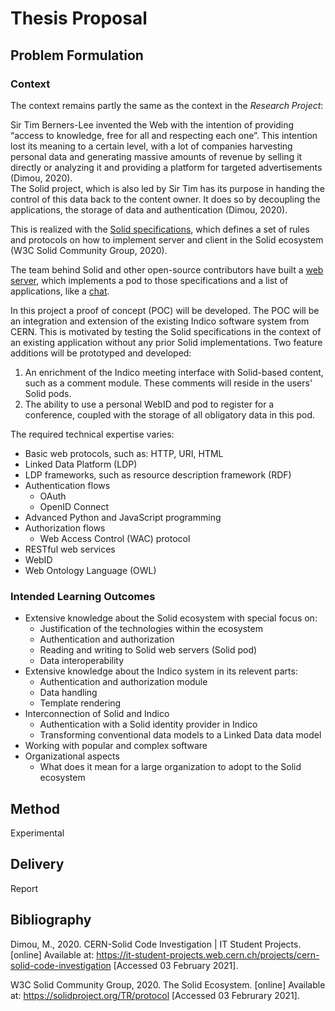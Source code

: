 # Thesis Proposal

## Problem Formulation

### Context

The context remains partly the same as the context in the *Research Project*:

Sir Tim Berners-Lee invented the Web with the intention of providing “access to knowledge, free for all and respecting each one”. This intention lost its meaning to a certain level, with a lot of companies harvesting personal data and generating massive amounts of revenue by selling it directly or analyzing it and providing a platform for targeted advertisements (Dimou, 2020).\
The Solid project, which is also led by Sir Tim has its purpose in handing the control of this data back to the content owner. It does so by decoupling the applications, the storage of data and authentication (Dimou, 2020).

This is realized with the [Solid specifications](https://solidproject.org/TR/protocol), which defines a set of rules and protocols on how to implement server and client in the Solid ecosystem (W3C Solid Community Group, 2020).

The team behind Solid and other open-source contributors have built a [web server](https://github.com/solid/node-solid-server), which implements a pod to those specifications and a list of applications, like a [chat](https://solid-chat.5apps.com/).

In this project a proof of concept (POC) will be developed. The POC will be an integration and extension of the existing Indico software system from CERN. This is motivated by testing the Solid specifications in the context of an existing application without any prior Solid implementations.
Two feature additions will be prototyped and developed:

1. An enrichment of the Indico meeting interface with Solid-based content, such as a comment module. These comments will reside in the users' Solid pods.
2. The ability to use a personal WebID and pod to register for a conference, coupled with the storage of all obligatory data in this pod.

The required technical expertise varies:

- Basic web protocols, such as: HTTP, URI, HTML
- Linked Data Platform (LDP)
- LDP frameworks, such as resource description framework (RDF)
- Authentication flows
  - OAuth
  - OpenID Connect
- Advanced Python and JavaScript programming
- Authorization flows
  - Web Access Control (WAC) protocol
- RESTful web services
- WebID
- Web Ontology Language (OWL)

### Intended Learning Outcomes

- Extensive knowledge about the Solid ecosystem with special focus on:
  - Justification of the technologies within the ecosystem
  - Authentication and authorization
  - Reading and writing to Solid web servers (Solid pod)
  - Data interoperability
- Extensive knowledge about the Indico system in its relevent parts:
  - Authentication and authorization module
  - Data handling
  - Template rendering
- Interconnection of Solid and Indico
  - Authentication with a Solid identity provider in Indico
  - Transforming conventional data models to a Linked Data data model
- Working with popular and complex software
- Organizational aspects
  - What does it mean for a large organization to adopt to the Solid ecosystem

## Method

Experimental

## Delivery

Report

## Bibliography

Dimou, M., 2020. CERN-Solid Code Investigation | IT Student Projects. [online] Available at: <https://it-student-projects.web.cern.ch/projects/cern-solid-code-investigation> [Accessed 03 February 2021].

W3C Solid Community Group, 2020. The Solid Ecosystem. [online] Available at: <https://solidproject.org/TR/protocol> [Accessed 03 Februrary 2021].
